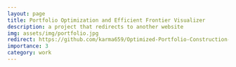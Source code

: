 ```yaml
---
layout: page
title: Portfolio Optimization and Efficient Frontier Visualizer
description: a project that redirects to another website
img: assets/img/portfolio.jpg
redirect: https://github.com/karma659/Optimized-Portfolio-Construction-Analysis
importance: 3
category: work
---
```



